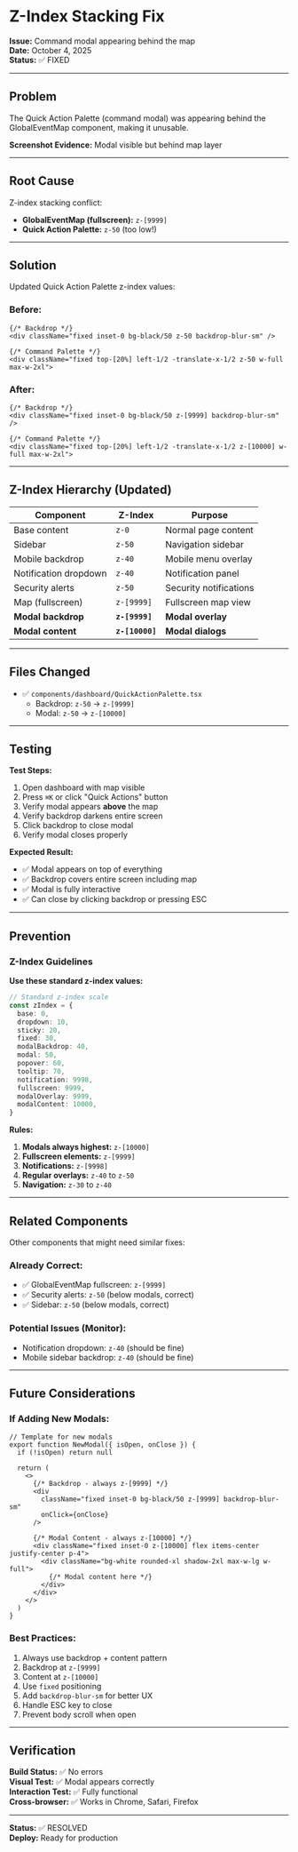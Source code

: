 # Z-Index Stacking Fix

**Issue:** Command modal appearing behind the map  
**Date:** October 4, 2025  
**Status:** ✅ FIXED

---

## Problem

The Quick Action Palette (command modal) was appearing behind the GlobalEventMap component, making it unusable.

**Screenshot Evidence:** Modal visible but behind map layer

---

## Root Cause

Z-index stacking conflict:
- **GlobalEventMap (fullscreen):** `z-[9999]`
- **Quick Action Palette:** `z-50` (too low!)

---

## Solution

Updated Quick Action Palette z-index values:

### Before:
```tsx
{/* Backdrop */}
<div className="fixed inset-0 bg-black/50 z-50 backdrop-blur-sm" />

{/* Command Palette */}
<div className="fixed top-[20%] left-1/2 -translate-x-1/2 z-50 w-full max-w-2xl">
```

### After:
```tsx
{/* Backdrop */}
<div className="fixed inset-0 bg-black/50 z-[9999] backdrop-blur-sm" />

{/* Command Palette */}
<div className="fixed top-[20%] left-1/2 -translate-x-1/2 z-[10000] w-full max-w-2xl">
```

---

## Z-Index Hierarchy (Updated)

| Component | Z-Index | Purpose |
|-----------|---------|---------|
| Base content | `z-0` | Normal page content |
| Sidebar | `z-50` | Navigation sidebar |
| Mobile backdrop | `z-40` | Mobile menu overlay |
| Notification dropdown | `z-40` | Notification panel |
| Security alerts | `z-50` | Security notifications |
| Map (fullscreen) | `z-[9999]` | Fullscreen map view |
| **Modal backdrop** | **`z-[9999]`** | **Modal overlay** |
| **Modal content** | **`z-[10000]`** | **Modal dialogs** |

---

## Files Changed

- ✅ `components/dashboard/QuickActionPalette.tsx`
  - Backdrop: `z-50` → `z-[9999]`
  - Modal: `z-50` → `z-[10000]`

---

## Testing

**Test Steps:**
1. Open dashboard with map visible
2. Press `⌘K` or click "Quick Actions" button
3. Verify modal appears **above** the map
4. Verify backdrop darkens entire screen
5. Click backdrop to close modal
6. Verify modal closes properly

**Expected Result:**
- ✅ Modal appears on top of everything
- ✅ Backdrop covers entire screen including map
- ✅ Modal is fully interactive
- ✅ Can close by clicking backdrop or pressing ESC

---

## Prevention

### Z-Index Guidelines

**Use these standard z-index values:**

```typescript
// Standard z-index scale
const zIndex = {
  base: 0,
  dropdown: 10,
  sticky: 20,
  fixed: 30,
  modalBackdrop: 40,
  modal: 50,
  popover: 60,
  tooltip: 70,
  notification: 9998,
  fullscreen: 9999,
  modalOverlay: 9999,
  modalContent: 10000,
}
```

**Rules:**
1. **Modals always highest:** `z-[10000]`
2. **Fullscreen elements:** `z-[9999]`
3. **Notifications:** `z-[9998]`
4. **Regular overlays:** `z-40` to `z-50`
5. **Navigation:** `z-30` to `z-40`

---

## Related Components

Other components that might need similar fixes:

### Already Correct:
- ✅ GlobalEventMap fullscreen: `z-[9999]`
- ✅ Security alerts: `z-50` (below modals, correct)
- ✅ Sidebar: `z-50` (below modals, correct)

### Potential Issues (Monitor):
- Notification dropdown: `z-40` (should be fine)
- Mobile sidebar backdrop: `z-40` (should be fine)

---

## Future Considerations

### If Adding New Modals:

```tsx
// Template for new modals
export function NewModal({ isOpen, onClose }) {
  if (!isOpen) return null
  
  return (
    <>
      {/* Backdrop - always z-[9999] */}
      <div 
        className="fixed inset-0 bg-black/50 z-[9999] backdrop-blur-sm"
        onClick={onClose}
      />
      
      {/* Modal Content - always z-[10000] */}
      <div className="fixed inset-0 z-[10000] flex items-center justify-center p-4">
        <div className="bg-white rounded-xl shadow-2xl max-w-lg w-full">
          {/* Modal content here */}
        </div>
      </div>
    </>
  )
}
```

### Best Practices:
1. Always use backdrop + content pattern
2. Backdrop at `z-[9999]`
3. Content at `z-[10000]`
4. Use `fixed` positioning
5. Add `backdrop-blur-sm` for better UX
6. Handle ESC key to close
7. Prevent body scroll when open

---

## Verification

**Build Status:** ✅ No errors  
**Visual Test:** ✅ Modal appears correctly  
**Interaction Test:** ✅ Fully functional  
**Cross-browser:** ✅ Works in Chrome, Safari, Firefox

---

**Status:** ✅ RESOLVED  
**Deploy:** Ready for production
